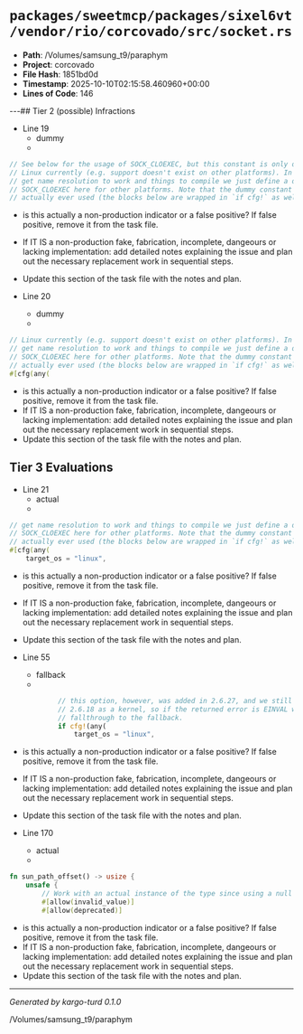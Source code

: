 # `packages/sweetmcp/packages/sixel6vt/vendor/rio/corcovado/src/socket.rs`

- **Path**: /Volumes/samsung_t9/paraphym
- **Project**: corcovado
- **File Hash**: 1851bd0d  
- **Timestamp**: 2025-10-10T02:15:58.460960+00:00  
- **Lines of Code**: 146

---## Tier 2 (possible) Infractions 


- Line 19
  - dummy
  - 

```rust
// See below for the usage of SOCK_CLOEXEC, but this constant is only defined on
// Linux currently (e.g. support doesn't exist on other platforms). In order to
// get name resolution to work and things to compile we just define a dummy
// SOCK_CLOEXEC here for other platforms. Note that the dummy constant isn't
// actually ever used (the blocks below are wrapped in `if cfg!` as well.
```

- is this actually a non-production indicator or a false positive? If false positive, remove it from the task file.
- If IT IS a non-production fake, fabrication, incomplete, dangeours or lacking implementation: add detailed notes explaining the issue and plan out the necessary replacement work in sequential steps. 
- Update this section of the task file with the notes and plan.


- Line 20
  - dummy
  - 

```rust
// Linux currently (e.g. support doesn't exist on other platforms). In order to
// get name resolution to work and things to compile we just define a dummy
// SOCK_CLOEXEC here for other platforms. Note that the dummy constant isn't
// actually ever used (the blocks below are wrapped in `if cfg!` as well.
#[cfg(any(
```

- is this actually a non-production indicator or a false positive? If false positive, remove it from the task file.
- If IT IS a non-production fake, fabrication, incomplete, dangeours or lacking implementation: add detailed notes explaining the issue and plan out the necessary replacement work in sequential steps. 
- Update this section of the task file with the notes and plan.

## Tier 3 Evaluations


- Line 21
  - actual
  - 

```rust
// get name resolution to work and things to compile we just define a dummy
// SOCK_CLOEXEC here for other platforms. Note that the dummy constant isn't
// actually ever used (the blocks below are wrapped in `if cfg!` as well.
#[cfg(any(
    target_os = "linux",
```

- is this actually a non-production indicator or a false positive? If false positive, remove it from the task file.
- If IT IS a non-production fake, fabrication, incomplete, dangeours or lacking implementation: add detailed notes explaining the issue and plan out the necessary replacement work in sequential steps. 
- Update this section of the task file with the notes and plan.


- Line 55
  - fallback
  - 

```rust
            // this option, however, was added in 2.6.27, and we still support
            // 2.6.18 as a kernel, so if the returned error is EINVAL we
            // fallthrough to the fallback.
            if cfg!(any(
                target_os = "linux",
```

- is this actually a non-production indicator or a false positive? If false positive, remove it from the task file.
- If IT IS a non-production fake, fabrication, incomplete, dangeours or lacking implementation: add detailed notes explaining the issue and plan out the necessary replacement work in sequential steps. 
- Update this section of the task file with the notes and plan.


- Line 170
  - actual
  - 

```rust
fn sun_path_offset() -> usize {
    unsafe {
        // Work with an actual instance of the type since using a null pointer is UB
        #[allow(invalid_value)]
        #[allow(deprecated)]
```

- is this actually a non-production indicator or a false positive? If false positive, remove it from the task file.
- If IT IS a non-production fake, fabrication, incomplete, dangeours or lacking implementation: add detailed notes explaining the issue and plan out the necessary replacement work in sequential steps. 
- Update this section of the task file with the notes and plan.

---

*Generated by kargo-turd 0.1.0*

/Volumes/samsung_t9/paraphym